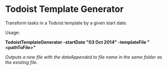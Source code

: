# Todoist Template Generator

Transform tasks in a Todoist template by a given start date.

Usage: 

**TodoistTemplateGenerator -startDate "03 Oct 2014" -templateFile "\<pathToFile\>"**

*Outputs a new file with the dateAppended to file name in the same folder as the existing file.*
